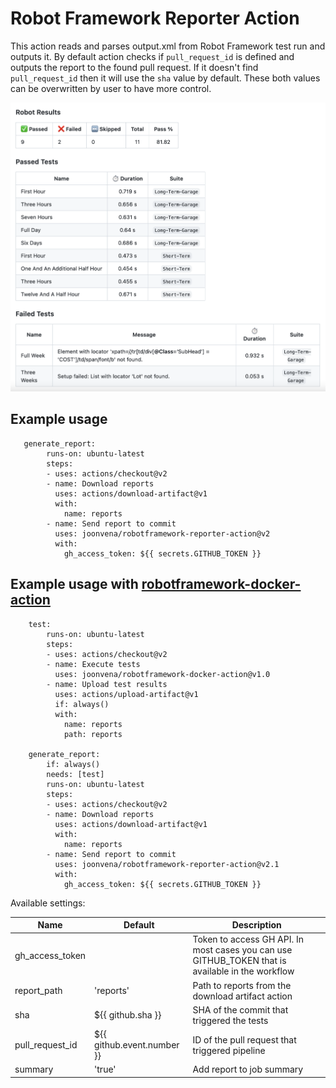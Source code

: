 # Robot Framework Reporter Action

This action reads and parses output.xml from Robot Framework test run and outputs it. By default action checks if `pull_request_id` is defined and outputs the report to the found pull request. If it doesn't find `pull_request_id` then it will use the `sha` value by default. These both values can be overwritten by user to have more control.

![Example](example.png)  

## Example usage

```jobs:
   generate_report:
        runs-on: ubuntu-latest
        steps:
        - uses: actions/checkout@v2
        - name: Download reports
          uses: actions/download-artifact@v1
          with:
            name: reports
        - name: Send report to commit
          uses: joonvena/robotframework-reporter-action@v2
          with:
            gh_access_token: ${{ secrets.GITHUB_TOKEN }}
```

## Example usage with [robotframework-docker-action](https://github.com/marketplace/actions/robot-framework)

```jobs:
    test:
        runs-on: ubuntu-latest
        steps:
        - uses: actions/checkout@v2
        - name: Execute tests
          uses: joonvena/robotframework-docker-action@v1.0
        - name: Upload test results
          uses: actions/upload-artifact@v1
          if: always()
          with:
            name: reports
            path: reports
    
    generate_report:
        if: always()
        needs: [test] 
        runs-on: ubuntu-latest
        steps:
        - uses: actions/checkout@v2
        - name: Download reports
          uses: actions/download-artifact@v1
          with:
            name: reports
        - name: Send report to commit
          uses: joonvena/robotframework-reporter-action@v2.1
          with:
            gh_access_token: ${{ secrets.GITHUB_TOKEN }}
```

Available settings:

| Name                     | Default                                 | Description                                                                                                   |
| ------------------------ | --------------------------------------- | ------------------------------------------------------------------------------------------------------------- |
| gh_access_token          |                                         | Token to access GH API. In most cases you can use GITHUB_TOKEN that is available in the workflow              |
| report_path              | 'reports'                               | Path to reports from the download artifact action                                                             |
| sha                      | ${{ github.sha }}                       | SHA of the commit that triggered the tests                                                                    |
| pull_request_id          | ${{ github.event.number }}              | ID of the pull request that triggered pipeline                                                                |
| summary                  | 'true'                                  | Add report to job summary                                                                                     |
